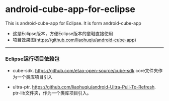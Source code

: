 # android-cube-app-for-eclipse
This is android-cube-app for Eclipse. 
It  is form android-cube-app

*   这是Eclipse版本，方便Eclipse版本的童鞋直接使用
*   项目效果图(https://github.com/liaohuqiu/android-cube-app)


---
### Eclipse运行项目依赖包
*  cube-sdk.  https://github.com/etao-open-source/cube-sdk  core文件夹作为一个类库项目引入

*  ultra-ptr. https://github.com/liaohuqiu/android-Ultra-Pull-To-Refresh. ptr-lib文件夹，作为一个类库项目引入。
